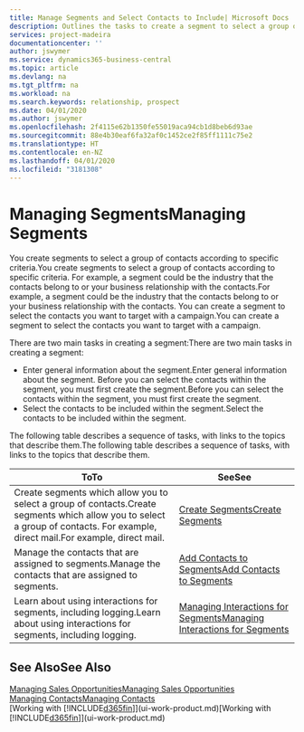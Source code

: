 ```yaml
---
title: Manage Segments and Select Contacts to Include| Microsoft Docs
description: Outlines the tasks to create a segment to select a group of contacts according to specific criteria, for example, contacts in a particular industry that you want to target.
services: project-madeira
documentationcenter: ''
author: jswymer
ms.service: dynamics365-business-central
ms.topic: article
ms.devlang: na
ms.tgt_pltfrm: na
ms.workload: na
ms.search.keywords: relationship, prospect
ms.date: 04/01/2020
ms.author: jswymer
ms.openlocfilehash: 2f4115e62b1350fe55019aca94cb1d8beb6d93ae
ms.sourcegitcommit: 88e4b30eaf6fa32af0c1452ce2f85ff1111c75e2
ms.translationtype: HT
ms.contentlocale: en-NZ
ms.lasthandoff: 04/01/2020
ms.locfileid: "3181308"
---
```

# <a name="managing-segments"></a><span data-ttu-id="3c98f-103">Managing Segments</span><span class="sxs-lookup"><span data-stu-id="3c98f-103">Managing Segments</span></span>
<span data-ttu-id="3c98f-104">You create segments to select a group of contacts according to specific criteria.</span><span class="sxs-lookup"><span data-stu-id="3c98f-104">You create segments to select a group of contacts according to specific criteria.</span></span> <span data-ttu-id="3c98f-105">For example, a segment could be the industry that the contacts belong to or your business relationship with the contacts.</span><span class="sxs-lookup"><span data-stu-id="3c98f-105">For example, a segment could be the industry that the contacts belong to or your business relationship with the contacts.</span></span> <span data-ttu-id="3c98f-106">You can create a segment to select the contacts you want to target with a campaign.</span><span class="sxs-lookup"><span data-stu-id="3c98f-106">You can create a segment to select the contacts you want to target with a campaign.</span></span>

<span data-ttu-id="3c98f-107">There are two main tasks in creating a segment:</span><span class="sxs-lookup"><span data-stu-id="3c98f-107">There are two main tasks in creating a segment:</span></span>

* <span data-ttu-id="3c98f-108">Enter general information about the segment.</span><span class="sxs-lookup"><span data-stu-id="3c98f-108">Enter general information about the segment.</span></span> <span data-ttu-id="3c98f-109">Before you can select the contacts within the segment, you must first create the segment.</span><span class="sxs-lookup"><span data-stu-id="3c98f-109">Before you can select the contacts within the segment, you must first create the segment.</span></span>
* <span data-ttu-id="3c98f-110">Select the contacts to be included within the segment.</span><span class="sxs-lookup"><span data-stu-id="3c98f-110">Select the contacts to be included within the segment.</span></span>

<span data-ttu-id="3c98f-111">The following table describes a sequence of tasks, with links to the topics that describe them.</span><span class="sxs-lookup"><span data-stu-id="3c98f-111">The following table describes a sequence of tasks, with links to the topics that describe them.</span></span>

| <span data-ttu-id="3c98f-112">To</span><span class="sxs-lookup"><span data-stu-id="3c98f-112">To</span></span> | <span data-ttu-id="3c98f-113">See</span><span class="sxs-lookup"><span data-stu-id="3c98f-113">See</span></span> |
| --- | --- |
| <span data-ttu-id="3c98f-114">Create segments which allow you to select a group of contacts.</span><span class="sxs-lookup"><span data-stu-id="3c98f-114">Create segments which allow you to select a group of contacts.</span></span> <span data-ttu-id="3c98f-115">For example, direct mail.</span><span class="sxs-lookup"><span data-stu-id="3c98f-115">For example, direct mail.</span></span> |[<span data-ttu-id="3c98f-116">Create Segments</span><span class="sxs-lookup"><span data-stu-id="3c98f-116">Create Segments</span></span>](marketing-how-create-segment.md) |
| <span data-ttu-id="3c98f-117">Manage the contacts that are assigned to segments.</span><span class="sxs-lookup"><span data-stu-id="3c98f-117">Manage the contacts that are assigned to segments.</span></span> |[<span data-ttu-id="3c98f-118">Add Contacts to Segments</span><span class="sxs-lookup"><span data-stu-id="3c98f-118">Add Contacts to Segments</span></span>](marketing-add-contact-segment.md) |
| <span data-ttu-id="3c98f-119">Learn about using interactions for segments, including logging.</span><span class="sxs-lookup"><span data-stu-id="3c98f-119">Learn about using interactions for segments, including logging.</span></span> |[<span data-ttu-id="3c98f-120">Managing Interactions for Segments</span><span class="sxs-lookup"><span data-stu-id="3c98f-120">Managing Interactions for Segments</span></span>](marketing-interaction-segments.md) |

## <a name="see-also"></a><span data-ttu-id="3c98f-121">See Also</span><span class="sxs-lookup"><span data-stu-id="3c98f-121">See Also</span></span>
[<span data-ttu-id="3c98f-122">Managing Sales Opportunities</span><span class="sxs-lookup"><span data-stu-id="3c98f-122">Managing Sales Opportunities</span></span>](marketing-manage-sales-opportunities.md)  
[<span data-ttu-id="3c98f-123">Managing Contacts</span><span class="sxs-lookup"><span data-stu-id="3c98f-123">Managing Contacts</span></span>](marketing-contacts.md)  
<span data-ttu-id="3c98f-124">[Working with [!INCLUDE[d365fin](includes/d365fin_md.md)]](ui-work-product.md)</span><span class="sxs-lookup"><span data-stu-id="3c98f-124">[Working with [!INCLUDE[d365fin](includes/d365fin_md.md)]](ui-work-product.md)</span></span>
